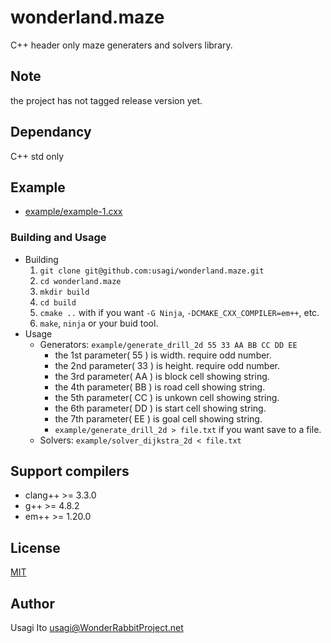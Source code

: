 wonderland.maze
===================

C++ header only maze generaters and solvers library.

## Note

the project has not tagged release version yet.

## Dependancy

C++ std only

## Example

- [example/example-1.cxx](example/example-1.cxx)

### Building and Usage

- Building
    1. `git clone git@github.com:usagi/wonderland.maze.git`
    1. `cd wonderland.maze`
    1. `mkdir build`
    1. `cd build`
    1. `cmake ..` with if you want `-G Ninja`, `-DCMAKE_CXX_COMPILER=em++`, etc.
    1. `make`, `ninja` or your buid tool.
- Usage
    - Generators: `example/generate_drill_2d 55 33 AA BB CC DD EE`
        - the 1st parameter( 55 ) is width. require odd number.
        - the 2nd parameter( 33 ) is height. require odd number.
        - the 3rd parameter( AA ) is block cell showing string.
        - the 4th parameter( BB ) is road cell showing string.
        - the 5th parameter( CC ) is unkown cell showing string.
        - the 6th parameter( DD ) is start cell showing string.
        - the 7th parameter( EE ) is goal cell showing string.
        - `example/generate_drill_2d > file.txt` if you want save to a file.
    - Solvers: `example/solver_dijkstra_2d < file.txt`

## Support compilers

- clang++ >= 3.3.0
- g++     >= 4.8.2
- em++    >= 1.20.0

## License

[MIT](LICENSE)
    
## Author

Usagi Ito <usagi@WonderRabbitProject.net>
